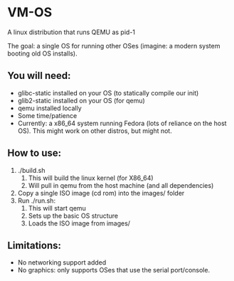 # VM-OS
A linux distribution that runs QEMU as pid-1

The goal: a single OS for running other OSes (imagine: a modern system booting old OS installs).


## You will need:
- glibc-static installed on your OS (to statically compile our init)
- glib2-static installed on your OS (for qemu)
- qemu installed locally
- Some time/patience
- Currently: a x86_64 system running Fedora (lots of reliance on the host OS). This might work on other distros, but might not.

## How to use:
1. ./build.sh
   1. This will build the linux kernel (for X86_64)
   2. Will pull in qemu from the host machine (and all dependencies)
2. Copy a single ISO image (cd rom) into the images/ folder
3. Run ./run.sh:
   1. This will start qemu
   2. Sets up the basic OS structure
   3. Loads the ISO image from images/

## Limitations:
- No networking support added
- No graphics: only supports OSes that use the serial port/console. 

